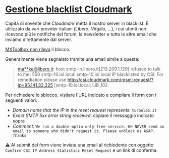 # [Gestione blacklist Cloudmark](https://github.com/TurboLabIt/TurboLab.it/blob/main/docs/email-blacklist-cloudmark.md)

Capita di sovente che *Cloudmark* metta il nostro server in blacklist. È utilizzato da vari provider italiani (*Libero*, *Virgilio*, ...),
i cui utenti non ricevono più le notifiche del forum, la newsletter e tutte le altre email che inviamo direttamente dal server.

[MXToolbox non rileva](https://mxtoolbox.com/SuperTool.aspx?action=blacklist%3aturbolab.it&run=toolpage) il blocco.

Generalmente viene segnalato tramite una email simile a questa:

> <ma**ke@libero.it>: host smtp-in.libero.it[213.209.1.129] refused to talk
> to me: 550 smtp-10.iol.local smtp-10.iol.local IP blacklisted by CSI. For
> remediation please use
> http://csi.cloudmark.com/reset-request/?ip=95.141.32.225
> [smtp-10.iol.local; LIB_102

Per richiedere lo sblocco, visitare l'URL indicato e compilare il form con i seguenti valori:

- *Domain name that the IP in the reset request represents*: `turbolab.it`
- *Exact SMTP 5xx error string received*: copiare il messaggio indicato sopra
- *Comment*: `We run a double-optin only free service. We NEVER send an email to someone who didn't request it. Please unblock us ASAP. Thanks`

⚠ Al submit del form viene inviata una email al richiedente con oggetto `Confirm CSI IP Address Statistics Reset Request` e un link di conferma.
